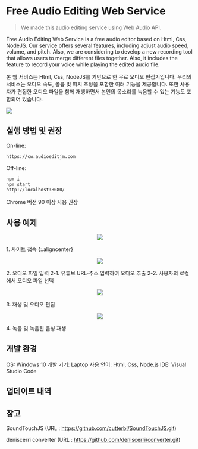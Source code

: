 # Free Audio Editing Web Service
> We made this audio editing service using Web Audio API.

Free Audio Editing Web Service is a free audio editor based on Html, Css, NodeJS. Our service offers several features, including adjust audio speed, volume, and pitch. Also, we are considering to develop a new recording tool that allows users to merge different files together.
Also, it includes the feature to record your voice while playing the edited audio file.

본 웹 서비스는 Html, Css, NodeJS를 기반으로 한 무료 오디오 편집기입니다. 우리의 서비스는 오디오 속도, 볼륨 및 피치 조정을 포함한 여러 기능을 제공합니다. 또한 사용자가 편집한 오디오 파일을 함께 재생하면서 본인의 목소리를 녹음할 수 있는 기능도 포함되어 있습니다.

![](../header.png)

## 실행 방법 및 권장 

On-line:

```sh
https://cw.audioeditjm.com
```

Off-line:

```sh
npm i
npm start
http://localhost:8080/
```

Chrome 버전 90 이상 사용 권장

## 사용 예제

<p align="center"><img src="https://user-images.githubusercontent.com/74241604/118260255-063f6980-b4ed-11eb-8eb7-af3b48b154ac.png"></p>
1. 사이트 접속 {:.aligncenter}


<p align="center"><img src="https://user-images.githubusercontent.com/74241604/118260281-0d667780-b4ed-11eb-8c2d-90384f20dc45.png"></p>
2. 오디오 파일 입력
   2-1. 유튜브 URL-주소 입력하여 오디오 추출
   2-2. 사용자의 로컬에서 오디오 파일 선택


<p align="center"><img src="https://user-images.githubusercontent.com/74241604/118260331-23743800-b4ed-11eb-80e4-abe15d318af7.png"></p>
3. 재생 및 오디오 편집


<p align="center"><img src="https://user-images.githubusercontent.com/74241604/118260376-338c1780-b4ed-11eb-8a3c-77b7672afff2.png"></p>
4. 녹음 및 녹음된 음성 재생


## 개발 환경

   OS: Windows 10
   개발 기기: Laptop
   사용 언어: Html, Css, Node.js
   IDE: Visual Studio Code
   
## 업데이트 내역



## 참고

SoundTouchJS (URL : https://github.com/cutterbl/SoundTouchJS.git)

deniscerri converter (URL : https://github.com/deniscerri/converter.git)

<!-- Markdown link & img dfn's -->
[npm-image]: https://img.shields.io/npm/v/datadog-metrics.svg?style=flat-square
[npm-url]: https://npmjs.org/package/datadog-metrics
[npm-downloads]: https://img.shields.io/npm/dm/datadog-metrics.svg?style=flat-square
[travis-image]: https://img.shields.io/travis/dbader/node-datadog-metrics/master.svg?style=flat-square
[travis-url]: https://travis-ci.org/dbader/node-datadog-metrics
[wiki]: https://github.com/yourname/yourproject/wiki
